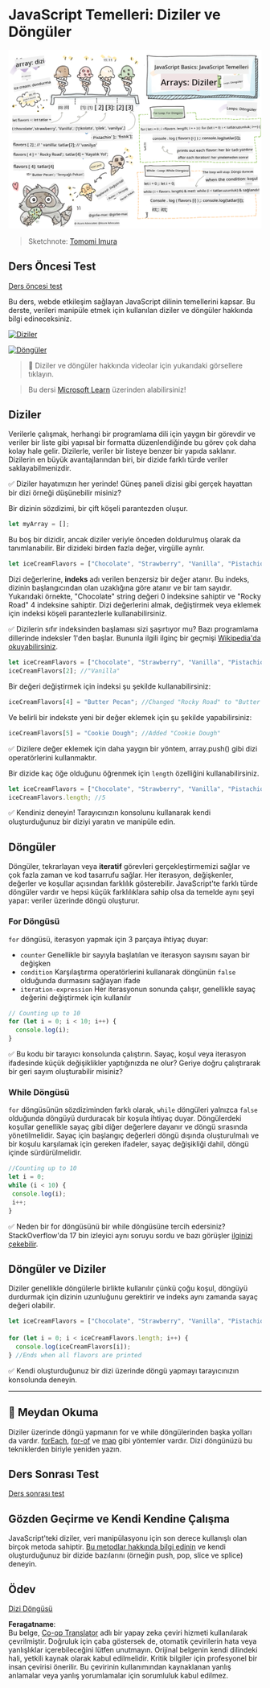 <!--
CO_OP_TRANSLATOR_METADATA:
{
  "original_hash": "3f7f87871312cf6cc12662da7d973182",
  "translation_date": "2025-08-25T21:49:54+00:00",
  "source_file": "2-js-basics/4-arrays-loops/README.md",
  "language_code": "tr"
}
-->
# JavaScript Temelleri: Diziler ve Döngüler

![JavaScript Temelleri - Diziler](../../../../translated_images/webdev101-js-arrays.439d7528b8a294558d0e4302e448d193f8ad7495cc407539cc81f1afe904b470.tr.png)
> Sketchnote: [Tomomi Imura](https://twitter.com/girlie_mac)

## Ders Öncesi Test
[Ders öncesi test](https://ashy-river-0debb7803.1.azurestaticapps.net/quiz/13)

Bu ders, webde etkileşim sağlayan JavaScript dilinin temellerini kapsar. Bu derste, verileri manipüle etmek için kullanılan diziler ve döngüler hakkında bilgi edineceksiniz.

[![Diziler](https://img.youtube.com/vi/1U4qTyq02Xw/0.jpg)](https://youtube.com/watch?v=1U4qTyq02Xw "Diziler")

[![Döngüler](https://img.youtube.com/vi/Eeh7pxtTZ3k/0.jpg)](https://www.youtube.com/watch?v=Eeh7pxtTZ3k "Döngüler")

> 🎥 Diziler ve döngüler hakkında videolar için yukarıdaki görsellere tıklayın.

> Bu dersi [Microsoft Learn](https://docs.microsoft.com/learn/modules/web-development-101-arrays/?WT.mc_id=academic-77807-sagibbon) üzerinden alabilirsiniz!

## Diziler

Verilerle çalışmak, herhangi bir programlama dili için yaygın bir görevdir ve veriler bir liste gibi yapısal bir formatta düzenlendiğinde bu görev çok daha kolay hale gelir. Dizilerle, veriler bir listeye benzer bir yapıda saklanır. Dizilerin en büyük avantajlarından biri, bir dizide farklı türde veriler saklayabilmenizdir.

✅ Diziler hayatımızın her yerinde! Güneş paneli dizisi gibi gerçek hayattan bir dizi örneği düşünebilir misiniz?

Bir dizinin sözdizimi, bir çift köşeli parantezden oluşur.

```javascript
let myArray = [];
```

Bu boş bir dizidir, ancak diziler veriyle önceden doldurulmuş olarak da tanımlanabilir. Bir dizideki birden fazla değer, virgülle ayrılır.

```javascript
let iceCreamFlavors = ["Chocolate", "Strawberry", "Vanilla", "Pistachio", "Rocky Road"];
```

Dizi değerlerine, **indeks** adı verilen benzersiz bir değer atanır. Bu indeks, dizinin başlangıcından olan uzaklığına göre atanır ve bir tam sayıdır. Yukarıdaki örnekte, "Chocolate" string değeri 0 indeksine sahiptir ve "Rocky Road" 4 indeksine sahiptir. Dizi değerlerini almak, değiştirmek veya eklemek için indeksi köşeli parantezlerle kullanabilirsiniz.

✅ Dizilerin sıfır indeksinden başlaması sizi şaşırtıyor mu? Bazı programlama dillerinde indeksler 1'den başlar. Bununla ilgili ilginç bir geçmişi [Wikipedia'da okuyabilirsiniz](https://en.wikipedia.org/wiki/Zero-based_numbering).

```javascript
let iceCreamFlavors = ["Chocolate", "Strawberry", "Vanilla", "Pistachio", "Rocky Road"];
iceCreamFlavors[2]; //"Vanilla"
```

Bir değeri değiştirmek için indeksi şu şekilde kullanabilirsiniz:

```javascript
iceCreamFlavors[4] = "Butter Pecan"; //Changed "Rocky Road" to "Butter Pecan"
```

Ve belirli bir indekste yeni bir değer eklemek için şu şekilde yapabilirsiniz:

```javascript
iceCreamFlavors[5] = "Cookie Dough"; //Added "Cookie Dough"
```

✅ Dizilere değer eklemek için daha yaygın bir yöntem, array.push() gibi dizi operatörlerini kullanmaktır.

Bir dizide kaç öğe olduğunu öğrenmek için `length` özelliğini kullanabilirsiniz.

```javascript
let iceCreamFlavors = ["Chocolate", "Strawberry", "Vanilla", "Pistachio", "Rocky Road"];
iceCreamFlavors.length; //5
```

✅ Kendiniz deneyin! Tarayıcınızın konsolunu kullanarak kendi oluşturduğunuz bir diziyi yaratın ve manipüle edin.

## Döngüler

Döngüler, tekrarlayan veya **iteratif** görevleri gerçekleştirmemizi sağlar ve çok fazla zaman ve kod tasarrufu sağlar. Her iterasyon, değişkenler, değerler ve koşullar açısından farklılık gösterebilir. JavaScript'te farklı türde döngüler vardır ve hepsi küçük farklılıklara sahip olsa da temelde aynı şeyi yapar: veriler üzerinde döngü oluşturur.

### For Döngüsü

`for` döngüsü, iterasyon yapmak için 3 parçaya ihtiyaç duyar:
- `counter` Genellikle bir sayıyla başlatılan ve iterasyon sayısını sayan bir değişken
- `condition` Karşılaştırma operatörlerini kullanarak döngünün `false` olduğunda durmasını sağlayan ifade
- `iteration-expression` Her iterasyonun sonunda çalışır, genellikle sayaç değerini değiştirmek için kullanılır
  
```javascript
// Counting up to 10
for (let i = 0; i < 10; i++) {
  console.log(i);
}
```

✅ Bu kodu bir tarayıcı konsolunda çalıştırın. Sayaç, koşul veya iterasyon ifadesinde küçük değişiklikler yaptığınızda ne olur? Geriye doğru çalıştırarak bir geri sayım oluşturabilir misiniz?

### While Döngüsü

`for` döngüsünün sözdiziminden farklı olarak, `while` döngüleri yalnızca `false` olduğunda döngüyü durduracak bir koşula ihtiyaç duyar. Döngülerdeki koşullar genellikle sayaç gibi diğer değerlere dayanır ve döngü sırasında yönetilmelidir. Sayaç için başlangıç değerleri döngü dışında oluşturulmalı ve bir koşulu karşılamak için gereken ifadeler, sayaç değişikliği dahil, döngü içinde sürdürülmelidir.

```javascript
//Counting up to 10
let i = 0;
while (i < 10) {
 console.log(i);
 i++;
}
```

✅ Neden bir for döngüsünü bir while döngüsüne tercih edersiniz? StackOverflow'da 17 bin izleyici aynı soruyu sordu ve bazı görüşler [ilginizi çekebilir](https://stackoverflow.com/questions/39969145/while-loops-vs-for-loops-in-javascript).

## Döngüler ve Diziler

Diziler genellikle döngülerle birlikte kullanılır çünkü çoğu koşul, döngüyü durdurmak için dizinin uzunluğunu gerektirir ve indeks aynı zamanda sayaç değeri olabilir.

```javascript
let iceCreamFlavors = ["Chocolate", "Strawberry", "Vanilla", "Pistachio", "Rocky Road"];

for (let i = 0; i < iceCreamFlavors.length; i++) {
  console.log(iceCreamFlavors[i]);
} //Ends when all flavors are printed
```

✅ Kendi oluşturduğunuz bir dizi üzerinde döngü yapmayı tarayıcınızın konsolunda deneyin.

---

## 🚀 Meydan Okuma

Diziler üzerinde döngü yapmanın for ve while döngülerinden başka yolları da vardır. [forEach](https://developer.mozilla.org/docs/Web/JavaScript/Reference/Global_Objects/Array/forEach), [for-of](https://developer.mozilla.org/docs/Web/JavaScript/Reference/Statements/for...of) ve [map](https://developer.mozilla.org/docs/Web/JavaScript/Reference/Global_Objects/Array/map) gibi yöntemler vardır. Dizi döngünüzü bu tekniklerden biriyle yeniden yazın.

## Ders Sonrası Test
[Ders sonrası test](https://ashy-river-0debb7803.1.azurestaticapps.net/quiz/14)

## Gözden Geçirme ve Kendi Kendine Çalışma

JavaScript'teki diziler, veri manipülasyonu için son derece kullanışlı olan birçok metoda sahiptir. [Bu metodlar hakkında bilgi edinin](https://developer.mozilla.org/docs/Web/JavaScript/Reference/Global_Objects/Array) ve kendi oluşturduğunuz bir dizide bazılarını (örneğin push, pop, slice ve splice) deneyin.

## Ödev

[Dizi Döngüsü](assignment.md)

**Feragatname**:  
Bu belge, [Co-op Translator](https://github.com/Azure/co-op-translator) adlı bir yapay zeka çeviri hizmeti kullanılarak çevrilmiştir. Doğruluk için çaba göstersek de, otomatik çevirilerin hata veya yanlışlıklar içerebileceğini lütfen unutmayın. Orijinal belgenin kendi dilindeki hali, yetkili kaynak olarak kabul edilmelidir. Kritik bilgiler için profesyonel bir insan çevirisi önerilir. Bu çevirinin kullanımından kaynaklanan yanlış anlamalar veya yanlış yorumlamalar için sorumluluk kabul edilmez.